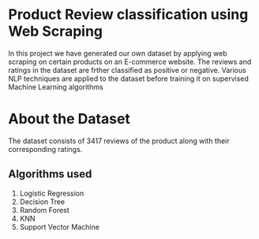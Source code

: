 # Product Review classification using Web Scraping
In this project we have generated our own dataset by applying web scraping on certain products on an E-commerce website. The reviews and ratings in the dataset are frther classified as positive or negative. Various NLP techniques are applied to the dataset before training it on supervised Machine Learning algorithms

# About the Dataset
The dataset consists of 3417 reviews of the product along with their corresponding ratings. 

## Algorithms used
1. Logistic Regression
2. Decision Tree
3. Random Forest
4. KNN
5. Support Vector Machine
